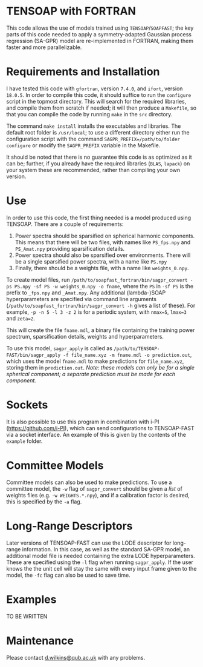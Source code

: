# TENSOAP with FORTRAN

This code allows the use of models trained using `TENSOAP`/`SOAPFAST`; the key parts of this code needed to apply a symmetry-adapted Gaussian process regression (SA-GPR) model are re-implemented in FORTRAN, making them faster and more parallelizable.

# Requirements and Installation

I have tested this code with `gfortran`, version `7.4.0`, and `ifort`, version `18.0.5`. In order to compile this code, it should suffice to run the `configure` script in the topmost directory. This will search for the required libraries, and compile them from scratch if needed; it will then produce a `Makefile`, so that you can compile the code by running `make` in the `src` directory.

The command `make install` installs the executables and libraries. The default root folder is `/usr/local`; to use a different directory either run the configuration script with the command `SAGPR_PREFIX=/path/to/folder configure` or modify the `SAGPR_PREFIX` variable in the Makefile.

It should be noted that there is no guarantee this code is as optimized as it can be; further, if you already have the required libraries (`BLAS`, `lapack`) on your system these are recommended, rather than compiling your own version.

# Use

In order to use this code, the first thing needed is a model produced using TENSOAP. There are a couple of requirements:

1. Power spectra should be sparsified on spherical harmonic components. This means that there will be two files, with names like `PS_fps.npy` and `PS_Amat.npy` providing sparsification details.
2. Power spectra should also be sparsified over environments. There will be a single sparsified power spectra, with a name like `PS.npy`
3. Finally, there should be a weights file, with a name like `weights_0.npy`.

To create model files, run `/path/to/soapfast_fortran/bin/sagpr_convert -ps PS.npy -sf PS -w weights_0.npy -o fname`, where the `PS` in `-sf PS` is the prefix to `_fps.npy` and `_Amat.npy`. Any additional (lambda-)SOAP hyperparameters are specified via command line arguments (`/path/to/soapfast_fortran/bin/sagpr_convert -h` gives a list of these). For example, `-p -n 5 -l 3 -z 2` is for a periodic system, with `nmax=5`, `lmax=3` and `zeta=2`.

This will create the file `fname.mdl`, a binary file containing the training power spectrum, sparsification details, weights and hyperparameters.

To use this model, `sagpr_apply` is called as `/path/to/TENSOAP-FAST/bin/sagpr_apply -f file_name.xyz -m fname.mdl -o prediction.out`, which uses the model `fname.mdl` to make predictions for `file_name.xyz`, storing them in `prediction.out`. *Note: these models can only be for a single spherical component; a separate prediction must be made for each component.*

# Sockets

It is also possible to use this program in combination with i-PI (https://github.com/i-PI), which can send configurations to TENSOAP-FAST via a socket interface. An example of this is given by the contents of the `example` folder.

# Committee Models

Committee models can also be used to make predictions. To use a committee model, the `-w` flag of `sagpr_convert` should be given a *list* of weights files (e.g. `-w WEIGHTS.*.npy`), and if a calibration factor is desired, this is specified by the `-a` flag.

# Long-Range Descriptors

Later versions of TENSOAP-FAST can use the LODE descriptor for long-range information. In this case, as well as the standard SA-GPR model, an additional model file is needed containing the extra LODE hyperparameters. These are specified using the `-l` flag when running `sagpr_apply`. If the user knows the the unit cell will stay the same with every input frame given to the model, the `-fc` flag can also be used to save time.

# Examples

TO BE WRITTEN

# Maintenance

Please contact d.wilkins@qub.ac.uk with any problems.
